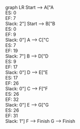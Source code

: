graph LR
  Start --> A["A<br>ES: 0<br>EF: 7<br>Slack: 2"]
  Start --> B["B<br>ES: 0<br>EF: 9<br>Slack: 0"]
  A --> C["C<br>ES: 7<br>EF: 19<br>Slack: 7"]
  B --> D["D<br>ES: 9<br>EF: 17<br>Slack: 0"]
  D --> E["E<br>ES: 17<br>EF: 26<br>Slack: 0"]
  C --> F["F<br>ES: 26<br>EF: 32<br>Slack: 0"]
  E --> G["G<br>ES: 26<br>EF: 31<br>Slack: 1"]
  F --> Finish
  G --> Finish
